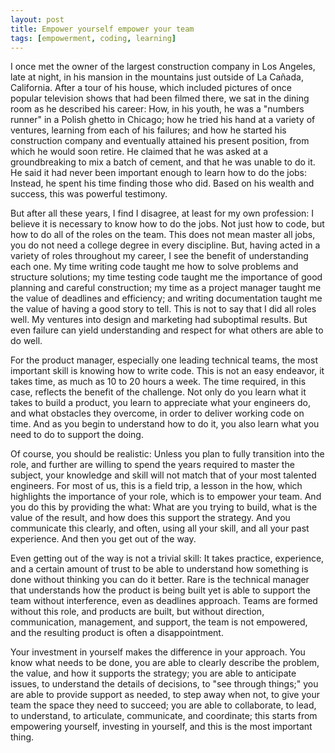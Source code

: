 ```yaml
---
layout: post
title: Empower yourself empower your team
tags: [empowerment, coding, learning]
---
```


I once met the owner of the largest construction company in Los Angeles, late at night, in his mansion in the mountains just outside of La Cañada, California.  After a tour of his house, which included pictures of once popular television shows that had been filmed there, we sat in the dining room as he described his career:  How, in his youth, he was a "numbers runner" in a Polish ghetto in Chicago; how he tried his hand at a variety of ventures, learning from each of his failures; and how he started his construction company and eventually attained his present position, from which he would soon retire.  He claimed that he was asked at a groundbreaking to mix a batch of cement, and that he was unable to do it.  He said it had never been important enough to learn how to do the jobs: Instead, he spent his time finding those who did.  Based on his wealth and success, this was powerful testimony.

But after all these years, I find I disagree, at least for my own profession: I believe it is necessary to know how to do the jobs.  Not just how to code, but how to do all of the roles on the team.  This does not mean master all jobs, you do not need a college degree in every discipline.  But, having acted in a variety of roles throughout my career, I see the benefit of understanding each one.  My time writing code taught me how to solve problems and structure solutions; my time testing code taught me the importance of good planning and careful construction; my time as a project manager taught me the value of deadlines and efficiency; and writing documentation taught me the value of having a good story to tell.  This is not to say that I did all roles well.  My ventures into design and marketing had suboptimal results.  But even failure can yield understanding and respect for what others are able to do well.

For the product manager, especially one leading technical teams, the most important skill is knowing how to write code.  This is not an easy endeavor, it takes time, as much as 10 to 20 hours a week.  The time required, in this case, reflects the benefit of the challenge.  Not only do you learn what it takes to build a product, you learn to appreciate what your engineers do, and what obstacles they overcome, in order to deliver working code on time.  And as you begin to understand how to do it, you also learn what you need to do to support the doing.

Of course, you should be realistic:  Unless you plan to fully transition into the role, and further are willing to spend the years required to master the subject, your knowledge and skill will not match that of your most talented engineers.  For most of us, this is a field trip, a lesson in the how, which highlights the importance of your role, which is to empower your team.  And you do this by providing the what:  What are you trying to build, what is the value of the result, and how does this support the strategy.  And you communicate this clearly, and often, using all your skill, and all your past experience.  And then you get out of the way.

Even getting out of the way is not a trivial skill:  It takes practice, experience, and a certain amount of trust to be able to understand how something is done without thinking you can do it better.  Rare is the technical manager that understands how the product is being built yet is able to support the team without interference, even as deadlines approach.  Teams are formed without this role, and products are built, but without direction, communication, management, and support, the team is not empowered, and the resulting product is often a disappointment.  

Your investment in yourself makes the difference in your approach.  You know what needs to be done, you are able to clearly describe the problem, the value, and how it supports the strategy; you are able to anticipate issues, to understand the details of decisions, to "see through things;" you are able to provide support as needed, to step away when not, to give your team the space they need to succeed; you are able to collaborate, to lead, to understand, to articulate, communicate, and coordinate; this starts from empowering yourself, investing in yourself, and this is the most important thing. 
